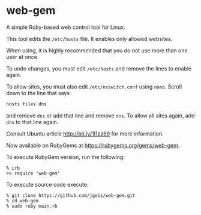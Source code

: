 # web-gem
A simple Ruby-based web control tool for Linux.

This tool edits the `/etc/hosts` file.
It enables only allowed websites.

When using, it is highly recommended that you do not use more than one user at once.

To undo changes, you must edit `/etc/hosts` and remove the lines to enable again.

To allow sites, you must also edit `/etc/nsswitch.conf` using `nano`. Scroll down to the line that says
```sh
hosts files dns
```
and remove `dns` or add that line and remove `dns`.
To allow all sites again, add `dns` to that line again.

Consult Ubuntu article http://bit.ly/1I1zz69 for more information.

Now available on RubyGems at https://rubygems.org/gems/web-gem.

To execute RubyGem version, run the following:

```
% irb
>> require 'web-gem'
```

To execute source code execute:

```
% git clone https://github.com/jgeis/web-gem.git
% cd web-gem
% sudo ruby main.rb
```
